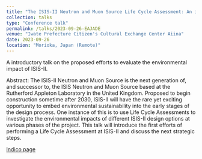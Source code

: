 ```yaml
---
title: "The ISIS-II Neutron and Muon Source Life Cycle Assessment: An introduction"
collection: talks
type: "Conference talk"
permalink: /talks/2023-09-26-EAJADE
venue: "Iwate Prefecture Citizen's Cultural Exchange Center Aiina"
date: 2023-09-26
location: "Morioka, Japan (Remote)"
---
```


A introductory talk on the proposed efforts to evaluate the environmental impact of ISIS-II.

Abstract: 
The ISIS-II Neutron and Muon Source is the next generation of, and successor to, the ISIS Neutron and Muon Source based at the Rutherford Appleton Laboratory in the United Kingdom. Proposed to begin construction sometime after 2030, ISIS-II will have the rare yet exciting opportunity to embed environmental sustainability into the early stages of the design process. One instance of this is to use Life Cycle Assessments to investigate the environmental impacts of different ISIS-II design options at various phases of the project. This talk will introduce the first efforts of performing a Life Cycle Assessment at ISIS-II and discuss the next strategic steps.

[Indico page](https://indico.desy.de/event/39980/)